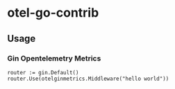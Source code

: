 # otel-go-contrib

## Usage

### Gin Opentelemetry Metrics

```golang
router := gin.Default()
router.Use(otelginmetrics.Middleware("hello world"))
```
